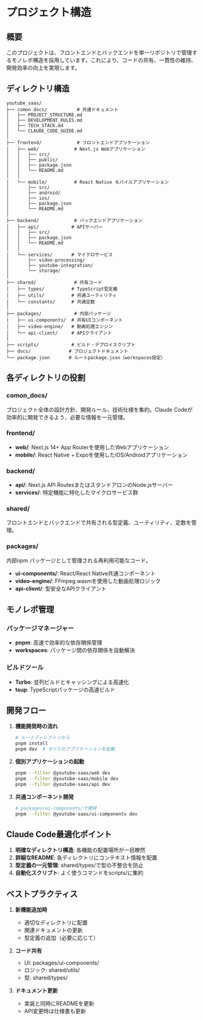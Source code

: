 # プロジェクト構造

## 概要

このプロジェクトは、フロントエンドとバックエンドを単一リポジトリで管理するモノレポ構造を採用しています。これにより、コードの共有、一貫性の維持、開発効率の向上を実現します。

## ディレクトリ構造

```
youtube_saas/
├── comon_docs/           # 共通ドキュメント
│   ├── PROJECT_STRUCTURE.md
│   ├── DEVELOPMENT_RULES.md
│   ├── TECH_STACK.md
│   └── CLAUDE_CODE_GUIDE.md
│
├── frontend/             # フロントエンドアプリケーション
│   ├── web/             # Next.js Webアプリケーション
│   │   ├── src/
│   │   ├── public/
│   │   ├── package.json
│   │   └── README.md
│   │
│   └── mobile/          # React Native モバイルアプリケーション
│       ├── src/
│       ├── android/
│       ├── ios/
│       ├── package.json
│       └── README.md
│
├── backend/             # バックエンドアプリケーション
│   ├── api/            # APIサーバー
│   │   ├── src/
│   │   ├── package.json
│   │   └── README.md
│   │
│   └── services/       # マイクロサービス
│       ├── video-processing/
│       ├── youtube-integration/
│       └── storage/
│
├── shared/              # 共有コード
│   ├── types/          # TypeScript型定義
│   ├── utils/          # 共通ユーティリティ
│   └── constants/      # 共通定数
│
├── packages/            # 内部パッケージ
│   ├── ui-components/  # 共有UIコンポーネント
│   ├── video-engine/   # 動画処理エンジン
│   └── api-client/     # APIクライアント
│
├── scripts/            # ビルド・デプロイスクリプト
├── docs/              # プロジェクトドキュメント
└── package.json       # ルートpackage.json（workspaces設定）
```

## 各ディレクトリの役割

### comon_docs/
プロジェクト全体の設計方針、開発ルール、技術仕様を集約。Claude Codeが効率的に開発できるよう、必要な情報を一元管理。

### frontend/
- **web/**: Next.js 14+ App Routerを使用したWebアプリケーション
- **mobile/**: React Native + Expoを使用したiOS/Androidアプリケーション

### backend/
- **api/**: Next.js API RoutesまたはスタンドアロンのNode.jsサーバー
- **services/**: 特定機能に特化したマイクロサービス群

### shared/
フロントエンドとバックエンドで共有される型定義、ユーティリティ、定数を管理。

### packages/
内部npm パッケージとして管理される再利用可能なコード。
- **ui-components/**: React/React Native共通コンポーネント
- **video-engine/**: FFmpeg.wasmを使用した動画処理ロジック
- **api-client/**: 型安全なAPIクライアント

## モノレポ管理

### パッケージマネージャー
- **pnpm**: 高速で効率的な依存関係管理
- **workspaces**: パッケージ間の依存関係を自動解決

### ビルドツール
- **Turbo**: 並列ビルドとキャッシングによる高速化
- **tsup**: TypeScriptパッケージの高速ビルド

## 開発フロー

1. **機能開発時の流れ**
   ```bash
   # ルートディレクトリから
   pnpm install
   pnpm dev  # すべてのアプリケーションを起動
   ```

2. **個別アプリケーションの起動**
   ```bash
   pnpm --filter @youtube-saas/web dev
   pnpm --filter @youtube-saas/mobile dev
   pnpm --filter @youtube-saas/api dev
   ```

3. **共通コンポーネント開発**
   ```bash
   # packages/ui-components/で開発
   pnpm --filter @youtube-saas/ui-components dev
   ```

## Claude Code最適化ポイント

1. **明確なディレクトリ構造**: 各機能の配置場所が一目瞭然
2. **詳細なREADME**: 各ディレクトリにコンテキスト情報を配置
3. **型定義の一元管理**: shared/types/で型の不整合を防止
4. **自動化スクリプト**: よく使うコマンドをscripts/に集約

## ベストプラクティス

1. **新機能追加時**
   - 適切なディレクトリに配置
   - 関連ドキュメントの更新
   - 型定義の追加（必要に応じて）

2. **コード共有**
   - UI: packages/ui-components/
   - ロジック: shared/utils/
   - 型: shared/types/

3. **ドキュメント更新**
   - 実装と同時にREADMEを更新
   - API変更時は仕様書も更新